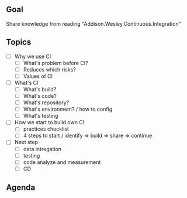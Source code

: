 ## Goal
Share knowledge from reading "Addison.Wesley.Continuous.Integration"

## Topics

- [ ] Why we use CI
    - [ ] What's problem before CI?
    - [ ] Reduces which risks?
    - [ ] Values of CI
- [ ] What's CI
    - [ ] What's build? 
    - [ ] What's code?
    - [ ] What's repository?
    - [ ] What's environment? / how to config
    - [ ] What's testing
- [ ] How we start to build own CI
    - [ ] practices checklist
    - [ ] 4 steps to start / identify => build => share => continue
- [ ] Next step
    - [ ] data intregation
    - [ ] testing
    - [ ] code analyze and measurement
    - [ ] CD

## Agenda